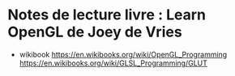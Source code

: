 # Notes de lecture livre : Learn OpenGL de Joey de Vries
+ wikibook
https://en.wikibooks.org/wiki/OpenGL_Programming
https://en.wikibooks.org/wiki/GLSL_Programming/GLUT